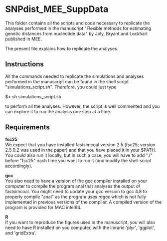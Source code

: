 SNPdist_MEE_SuppData
====================

This folder contains all the scripts and code necessary to replicate the analyses performed in the manuscript "Flexible methods for estimating genetic distances from nucleotide data" by Joly, Bryant and Lockhart published in MEE.

The present file explains how to replicate the analyses.


Instructions
------------

All the commands needed to replicate the simulations and analyses performed in the manuscript can be found in the shell script "simulations_script.sh". Therefore, you could just type 

$> sh simulations_script.sh

to perform all the analyses. However, the script is well commented and you can explore it to run the analysis one step at a time.


Requirements
------------

**fsc25**  
We expect that you have installed fastsimcoal version 2.5 (fsc25; version 2.5.0.2 was used in the paper) and that you have placed it in your $PATH. You could also run it locally, but in such a case, you will have to add "./" before "fsc25" each time you want to run it (and modify the shell script accordingly).

**gcc**  
You also need to have a version of the gcc compiler installed on your computer to compile the program anal that analyses the output of fastsimcoal. You might need to update your gcc version to gcc 4.8 to properly compile "anal" as the program uses regex which is not fully implemented in previous versions of the compiler. A compiled version of the program is provided for MAC intel64.

**R**  
If you want to reproduce the figures used in the manuscript, you will also need to have R installed on you computer, with the librarie 'plyr', 'ggplot', and 'gridExtra'.
